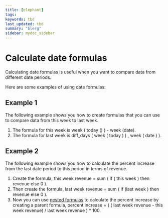 ```yaml
---
title: [elephant]
tags:
keywords: tbd
last_updated: tbd
summary: "blerg"
sidebar: mydoc_sidebar
---
```

# Calculate date formulas

Calculating date formulas is useful when you want to compare data from different date periods.

Here are some examples of using date formulas:

## Example 1

The following example shows you how to create formulas that you can use to compare data from this week to last week.

1.  The formula for this week is week ( today () ) - week (date).
2.  The formula for last week is diff_days ( week ( today ) ) , week ( date ) ).

## Example 2

The following example shows you how to calculate the percent increase from the last date period to this period in terms of revenue.

1.  Create the formula, this week revenue = sum ( if ( this week ) then revenue else 0 ).
2.  Then create the formula, last week revenue = sum ( if (last week ) then revenue else 0 ).
3.  Now you can use [nested formulas](../../complex_searches/about_nested_formulas.html#) to calculate the percent increase by creating a parent formula, percent increase = ( ( last week revenue - this week revenue) / last week revenue ) \* 100.

